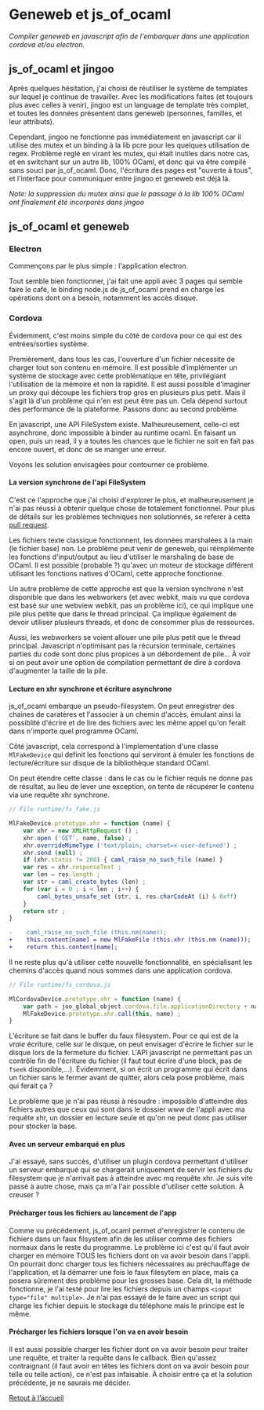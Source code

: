 # Geneweb et js_of_ocaml

_Compiler geneweb en javascript afin de l'embarquer dans une
application cordova et/ou electron._

## js_of_ocaml et jingoo

Après quelques hésitation, j'ai choisi de réutiliser le système de
templates sur lequel je continue de travailler. Avec les modifications
faites (et toujours plus avec celles à venir), jingoo est un language
de template très complet, et toutes les données présentent dans
geneweb (personnes, familles, et leur attributs).

Cependant, jingoo ne fonctionne pas immédiatement en javascript car il
utilise des mutex et un binding à la lib pcre pour les quelques
utilisation de regex. Problème reglé en virant les mutex, qui était
inutiles dans notre cas, et en switchant sur un autre lib, 100% OCaml,
et donc qui va être compilé sans souci par js_of_ocaml. Donc,
l'écriture des pages est "ouverte à tous", et l'interface pour
communiquer entre jingoo et geneweb est déjà là.

_Note: la suppression du mutex ainsi que le passage à la lib
100% OCaml ont finalement été incorporés dans jingoo_

## js_of_ocaml et geneweb

### Electron

Commençons par le plus simple : l'application electron.

Tout semble bien fonctionner, j'ai fait une appli avec 3 pages qui
semble faire le café, le binding node.js de js_of_ocaml prend en
charge les opérations dont on a besoin, notamment les accès disque.

### Cordova

Évidemment, c'est moins simple du côté de cordova pour ce qui est des
entrées/sorties système.

Premièrement, dans tous les cas, l'ouverture d'un fichier nécessite de
charger tout son contenu en mémoire. Il est possible d’implémenter un
système de stockage avec cette problématique en tête, privilégiant
l'utilisation de la mémoire et non la rapidité. Il est aussi possible
d'imaginer un proxy qui découpe les fichiers trop gros en plusieurs
plus petit. Mais il s'agit là d'un problème qui n'en est peut être pas
un. Cela dépend surtout des performance de la plateforme. Passons donc
au second problème.

En javascript, une API FileSystem existe. Malheureusement, celle-ci
est asynchrone, donc impossible à binder au runtime ocaml. En faisant
un open, puis un read, il y a toutes les chances que le fichier ne
soit en fait pas encore ouvert, et donc de se manger une erreur.

Voyons les solution envisagées pour contourner ce problème.

#### La version synchrone de l'api FileSystem

C'est ce l'approche que j'ai choisi d'explorer le plus, et
malheureusement je n'ai pas réussi à obtenir quelque chose de
totalement fonctionnel. Pour plus de détails sur les problèmes
techniques non solutionnés, se referer à cetta [pull
request](https://github.com/ocsigen/js_of_ocaml/pull/704).

Les fichiers texte classique fonctionnent, les données marshalées à la
main (le fichier base) non. Le problème peut venir de geneweb, qui
réimplémente les fonctions d'input/output au lieu d'utiliser le
marshaling de base de OCaml. Il est possible (probable ?) qu'avec un
moteur de stockage différent utilisant les fonctions natives d'OCaml,
cette approche fonctionne.

Un autre problème de cette approche est que la version synchrone n'est
disponible que dans les webworkers (et avec webkit, mais vu que
cordova est basé sur une webview webkit, pas un problème ici), ce qui
implique une pile plus petite que dans le thread principal. Ça
implique également de devoir utiliser plusieurs threads, et donc de
consommer plus de ressources.

Aussi, les webworkers se voient allouer une pile plus petit que le
thread principal. Javascript n'optimisant pas la récursion terminale,
certaines parties du code sont donc plus propices à un
débordement de pile... À voir si on peut avoir une option de
compilation permettant de dire à cordova d'augmenter la taille de la
pile.

#### Lecture en xhr synchrone et écriture asynchrone

js_of_ocaml embarque un pseudo-filesystem. On peut enregistrer des
chaines de caratères et l'associer à un chemin d'accès, émulant ainsi
la possiblité d'écrire et de lire des fichiers avec les même appel
qu'on ferait dans n'importe quel programme OCaml.

Côté javascript, cela correspond à l'implementation d'une classe
`MlFakeDevice` qui definit les fonctions qui serviront à émuler les
fonctions de lecture/écriture sur disque de la bibliothèque standard
OCaml.

On peut étendre cette classe : dans le cas ou le fichier requis ne donne pas de résultat, au lieu de lever une exception, on tente de récupérer le contenu via une requête xhr synchrone.

```javascript
// File runtime/fs_fake.js

MlFakeDevice.prototype.xhr = function (name) {
    var xhr = new XMLHttpRequest () ;
    xhr.open ('GET', name, false) ;
    xhr.overrideMimeType ('text/plain; charset=x-user-defined') ;
    xhr.send (null) ;
    if (xhr.status != 200) { caml_raise_no_such_file (name) }
    var res = xhr.responseText ;
    var len = res.length ;
    var str = caml_create_bytes (len) ;
    for (var i = 0 ; i < len ; i++) {
        caml_bytes_unsafe_set (str, i, res.charCodeAt (i) & 0xff)
    }
    return str ;
}
```

```diff
-    caml_raise_no_such_file (this.nm(name));
+    this.content[name] = new MlFakeFile (this.xhr (this.nm (name)));
+    return this.content[name];
```

Il ne reste plus qu'à utiliser cette nouvelle fonctionnalité, en
spécialisant les chemins d'accès quand nous sommes dans une
application cordova.

```javascript
// File runtime/fs_cordova.js

MlCordovaDevice.prototype.xhr = function (name) {
    var path = joo_global_object.cordova.file.applicationDirectory + name ;
    MlFakeDevice.prototype.xhr.call(this, name) ;
}
```

L'écriture se fait dans le buffer du faux filesystem. Pour ce qui est
de la _vraie_ écriture, celle sur le disque, on peut envisager
d'écrire le fichier sur le disque lors de la fermeture du
fichier. L'API javascript ne permettant pas un contrôle fin de
l'écriture du fichier (il faut tout écrire d'une block, pas de `fseek`
disponible,...). Évidemment, si on écrit un programme qui écrit dans
un fichier sans le fermer avant de quitter, alors cela pose problème,
mais qui ferait ça ?

Le problème que je n'ai pas réussi à résoudre : impossible d'atteindre
des fichiers autres que ceux qui sont dans le dossier www de l'appli
avec ma requête xhr, un dossier en lecture seule et qu'on ne peut donc
pas utiliser pour stocker la base.

#### Avec un serveur embarqué en plus

J'ai essayé, sans succès, d'utiliser un plugin cordova permettant
d'utiliser un serveur embarqué qui se chargerait uniquement de servir
les fichiers du filesystem que je n'arrivait pas à atteindre avec mq requête xhr. Je suis vite passé à autre chose, mais ça m'a l'air possible d'utiliser cette solution. À creuser ?

#### Précharger tous les fichiers au lancement de l'app

Comme vu précédement, js_of_ocaml permet d'enregistrer le contenu de
fichiers dans un faux filsystem afin de les utiliser comme des
fichiers normaux dans le reste du programme. Le problème ici c'est
qu'il faut avoir charger en mémoire TOUS les fichiers dont on va avoir
besoin dans l'appli. On pourrait donc charger tous les fichiers
nécessaires au préchauffage de l'application, et la démarrer une fois
le faux filesytem en place, mais ça posera sûrement des problème pour
les grosses base. Cela dit, la méthode fonctionne, je l'ai testé pour
lire les fichiers depuis un champs `<input type="file" multiple>`. Je
n'ai pas essayé de le faire avec un script qui charge les fichier
depuis le stockage du téléphone mais le principe est le même.

#### Précharger les fichiers lorsque l'on va en avoir besoin

Il est aussi possible charger les fichier dont on va avoir besoin pour
traiter une requête, et traiter la requête dans le callback. Bien
qu'assez contraignant (il faut avoir en têtes les fichiers dont on va
avoir besoin pour telle ou telle action), ce n'est pas infaisable. À
choisir entre ça et la solution précédente, je ne saurais me décider.

<a class="home-btn" href="/">Retout à l’accueil</a>
